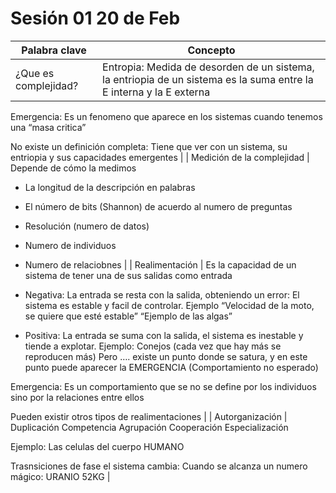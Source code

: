# Sesión 01 20 de Feb

| Palabra clave | Concepto |
| --- | --- |
| ¿Que es complejidad? | Entropia: Medida de desorden de un sistema, la entriopia de un sistema es la suma entre la E interna y la E externa 

Emergencia: Es un fenomeno que aparece en los sistemas cuando tenemos una “masa critica”

No existe un definición completa: Tiene que ver con un sistema, su entriopia y sus capacidades emergentes |
| Medición de la complejidad | Depende de cómo la medimos

- La longitud de la descripción en palabras
- El número de bits (Shannon) de acuerdo al numero de preguntas
- Resolución (numero de datos)
- Numero de individuos
- Numero de relaciobnes |
| Realimentación | Es la capacidad de un sistema de tener una de sus salidas como entrada

- Negativa: La entrada se resta con la salida, obteniendo un error: El sistema es estable y facil de controlar. Ejemplo “Velocidad de la moto, se quiere que esté estable” “Ejemplo de las algas”

- Positiva: La entrada se suma con la salida, el sistema es inestable y tiende a explotar. Ejemplo: Conejos (cada vez que hay más se reproducen más) Pero …. existe un punto donde se satura, y en este punto puede aparecer la EMERGENCIA (Comportamiento no esperado)

Emergencia: Es un comportamiento que se no se define por los individuos sino por la relaciones entre ellos

Pueden existir otros tipos de realimentaciones |
| Autorganización | Duplicación
Competencia
Agrupación
Cooperación
Especialización

Ejemplo: Las celulas del cuerpo HUMANO

Trasnsiciones de fase el sistema cambia: Cuando se alcanza un numero mágico: URANIO 52KG |